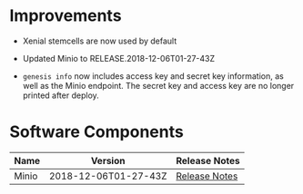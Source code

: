 # Improvements

- Xenial stemcells are now used by default

- Updated Minio to RELEASE.2018-12-06T01-27-43Z
  
- `genesis info` now includes access key and secret key information, as well as
  the Minio endpoint. The secret key and access key are no longer printed after
  deploy.

# Software Components	
 | Name | Version | Release Notes |	
| --- | --- | --- |	
| Minio | 2018-12-06T01-27-43Z | [Release Notes][2018-12-06T01-27-43Z] |

[2018-12-06T01-27-43Z]: https://github.com/minio/minio-boshrelease/releases/tag/RELEASE.2018-12-06T01-27-43Z
